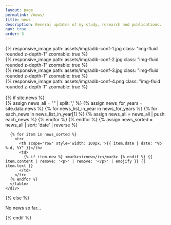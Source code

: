 ```yaml
---
layout: page
permalink: /news/
title: news
description: General updates of my study, research and publications.
nav: true
order: 3
---
```


<div class="row mt-3">
    <div class="col-sm mt-3 mt-md-0">
        {% responsive_image path: assets/img/adib-conf-1.jpg class: "img-fluid rounded z-depth-1" zoomable: true %}
    </div>
    <div class="col-sm mt-3 mt-md-0">
        {% responsive_image path: assets/img/adib-conf-2.jpg class: "img-fluid rounded z-depth-1" zoomable: true %}
    </div>
    <div class="col-sm mt-3 mt-md-0">
        {% responsive_image path: assets/img/adib-conf-3.jpg class: "img-fluid rounded z-depth-1" zoomable: true %}
    </div>
    <div class="col-sm mt-3 mt-md-0">
        {% responsive_image path: assets/img/adib-conf-4.png class: "img-fluid rounded z-depth-1" zoomable: true %}
    </div>
</div>

<br>

<div class="news">
  {% if site.news  %}
    <div class="table-responsive">
      <table class="table table-sm table-borderless">
      {% assign news_all = "" | split: ',' %}
      {% assign news_for_years = site.data.news  %}
      {% for news_list_in_year in news_for_years %}
        {% for each_news in news_list_in_year[1] %}
          {% assign news_all = news_all | push: each_news %}
        {% endfor %}
      {% endfor %}
      {% assign news_sorted = news_all | sort: 'date' | reverse %}

      {% for item in news_sorted %}
        <tr>
          <th scope="row" style='width: 100px;'>{{ item.date | date: "%b %-d, %Y" }}</th>
          <td>
            {% if item.new %} <mark><i>new</i></mark> {% endif %} {{ item.content | remove: '<p>' | remove: '</p>' | emojify }} {{ item.text }}
          </td>
        </tr>
      {% endfor %}
      </table>
    </div>
  {% else %}
    <p>No news so far...</p>
  {% endif %}
</div>
